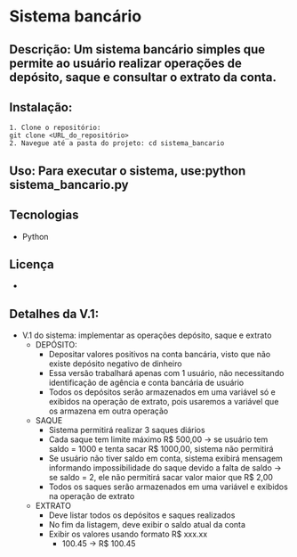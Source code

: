 # Sistema bancário

## Descrição: Um sistema bancário simples que permite ao usuário realizar operações de depósito, saque e consultar o extrato da conta.

## Instalação: 
    1. Clone o repositório:
    git clone <URL_do_repositório>
    2. Navegue até a pasta do projeto: cd sistema_bancario

## Uso: Para executar o sistema, use:python sistema_bancario.py

## Tecnologias
- Python

## Licença
-

## Detalhes da V.1:
- V.1  do sistema: implementar as operações depósito, saque e extrato
    - DEPÓSITO:
        - Depositar valores positivos na conta bancária, visto que não existe depósito negativo de dinheiro
        - Essa versão trabalhará apenas com 1 usuário, não necessitando identificação de agência e conta bancária de usuário
        - Todos os depósitos serão armazenados em uma variável só e exibidos na operação de extrato, pois usaremos a variável que os armazena em outra operação
    - SAQUE
        - Sistema permitirá realizar 3 saques diários
        - Cada saque tem limite máximo R$ 500,00 → se usuário tem saldo = 1000 e tenta sacar R$ 1000,00, sistema não permitirá
        - Se usuário não tiver saldo em conta, sistema exibirá mensagem informando impossibilidade do saque devido a falta de saldo → se saldo = 2, ele não permitirá sacar valor maior que R$ 2,00
        - Todos os saques serão armazenados em uma variável e exibidos na operação de extrato
    - EXTRATO
        - Deve listar todos os depósitos e saques realizados
        - No fim da listagem, deve exibir o saldo atual da conta
        - Exibir os valores usando formato R$ xxx.xx
            - 100.45 → R$ 100.45
